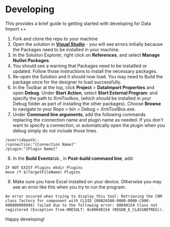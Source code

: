 # Developing

This provides a brief guide to getting started with developing for Data Import ++

1. Fork and clone the repo to your machine
2. Open the solution in [**Visual Studio**](https://visualstudio.microsoft.com/vs/) - you will see errors initially because the Packages need to be installed in your machine.
3. In the Solution Explorer, right click on **References**, and select **Manage NuGet Packages**.
4. You should see a warning that Packages need to be installled or updated. Follow those instructions to install the necessary packages.
5. Re-open the Solution and it should now load. You may need to Build the package once for the designer to load successfully.
6. In the Toolbar at the top, click **Project** > **DataImport Properties** and open **Debug**. Under **Start Action**, select **Start External Program**: and specify the path to XrmToolbox, (which should be installed in your Debug folder as part of installing the other packages). Choose **Browse** to navigate to your Repo > bin > Debug > XrmToolBox.exe.
7. Under **Command line arguments**, add the following commands replacing the connection name and plugin name as needed. If you don't want to specify a connection, or automatically open the plugin when you debug simply do not include those lines.
```
/overridepath:.
/connection:"[Connection Name]"
/plugin:"[Plugin Name]"
```
8. In the **Build Events**tab , in **Post-build command line**, add:
```
IF NOT EXIST Plugins mkdir Plugins
move /Y $(TargetFileName) Plugins
```
9. Make sure you have Excel installed on your device. Otherwise you may see an error like this when you try to run the program:
```
An error occured when trying to display this tool: Retrieving the COM class factory for component with CLSID {00024500-0000-0000-C000-000000000046) failed due to the following error: 80040154 Class not registered (Exception from HRESULT: 0x80040154 (REGDB_E_CLASSNOTREG)).
```
Happy developing!

